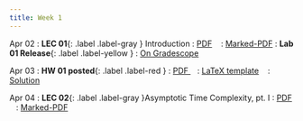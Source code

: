 ```yaml
---
title: Week 1
---
```


Apr 02
: **LEC 01**{: .label .label-gray } Introduction
  : [PDF](lectures/01-intro/Lec01.pdf) &nbsp;&nbsp;
  : [Marked-PDF](lectures/01-intro/Lec01-marked.pdf)
: **Lab 01 Release**{: .label .label-yellow } 
  : [On Gradescope](#)

Apr 03
: **HW 01 posted**{: .label .label-red }
  : [PDF ](homeworks/HW01/HW01.pdf) &nbsp;&nbsp;
  : [LaTeX template](homeworks/HW01/template.zip) &nbsp;&nbsp;
  : [Solution](homeworks/HW01/HW01-solution.pdf)

Apr 04
: **LEC 02**{: .label .label-gray }Asymptotic Time Complexity, pt. I
  : [PDF](lectures/02-time-complexity-p1/Lec02.pdf) &nbsp;&nbsp;
  : [Marked-PDF](lectures/02-time-complexity-p1/Lec02-marked.pdf)


